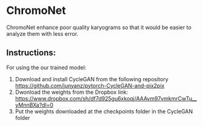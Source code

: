 # ChromoNet
ChromoNet enhance poor quality karyograms so that it would be easier to analyze them with less error.


## Instructions:
For using the our trained model:
  1. Download and install CycleGAN from the following repository https://github.com/junyanz/pytorch-CycleGAN-and-pix2pix
  2. Dwonload the weights from the Dropbox link: https://www.dropbox.com/sh/df7d925gu6xkoqj/AAAvm97vmkmrCwTu__yMnnBXa?dl=0
  3. Put the weights downloaded at the checkpoints folder in the CycleGAN folder

